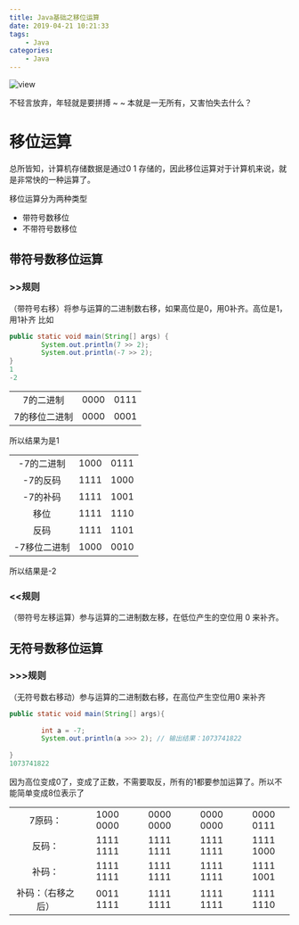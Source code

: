```yaml
---
title: Java基础之移位运算
date: 2019-04-21 10:21:33
tags:
	- Java
categories:
	- Java
---
```


![view](https://user-gold-cdn.xitu.io/2019/4/21/16a3db61991b149f?w=2048&h=1366&f=jpeg&s=498140)

不轻言放弃，年轻就是要拼搏 ~ ~ 本就是一无所有，又害怕失去什么？
<!-- more --> 
# 移位运算

总所皆知，计算机存储数据是通过0 1 存储的，因此移位运算对于计算机来说，就是非常快的一种运算了。

移位运算分为两种类型
+ 带符号数移位
+ 不带符号数移位
## 带符号数移位运算
###  >>规则 
（带符号右移）将参与运算的二进制数右移，如果高位是0，用0补齐。高位是1，用1补齐
比如
```java
public static void main(String[] args) {
        System.out.println(7 >> 2);
        System.out.println(-7 >> 2);
}
1
-2
```

|           |      |      |
| :-------: | :--: | :--: |
| 7的二进制 | 0000 | 0111 |
|7的移位二进制|0000|0001|

所以结果为是1

|              |      |      |
| :----------: | :--: | :--: |
|  -7的二进制  | 1000 | 0111 |
|   -7的反码   | 1111 | 1000 |
|   -7的补码   | 1111 | 1001 |
|     移位     | 1111 | 1110 |
|     反码     | 1111 | 1101 |
| -7移位二进制 | 1000 | 0010 |

所以结果是-2

###  <<规则

（带符号左移运算）参与运算的二进制数左移，在低位产生的空位用 0 来补齐。

## 无符号数移位运算

### >>>规则
（无符号数右移动）参与运算的二进制数右移，在高位产生空位用0 来补齐
```java
public static void main(String[] args){
		
		int a = -7;
		System.out.println(a >>> 2); // 输出结果：1073741822
		
}
1073741822
```

因为高位变成0了，变成了正数，不需要取反，所有的1都要参加运算了。所以不能简单变成8位表示了

|              |      |      | | |
| :----------: | :--: | :--: |:--: |:--: |
|7原码：|	1000 0000 |	0000 0000 |	0000 0000 |	0000 0111 |
|    反码：|	1111 1111 |	1111 1111 |	1111 1111 |	1111 1000 |
|  补码： |	1111 1111 |	1111 1111 |	1111 1111 |	1111 1001 |
|   补码：（右移之后） |	0011 1111 |	1111 1111 |	1111 1111 |	1111 1110 |